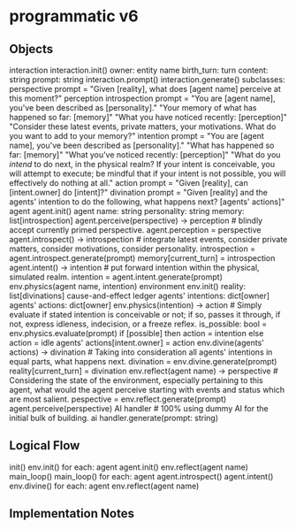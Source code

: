 # programmatic v6

## Objects

 interaction
  interaction.init()
   owner: entity name
   birth_turn: turn
   content: string
   prompt: string
  interaction.prompt()
  interaction.generate()
  subclasses:
   perspective
    prompt = "Given [reality], what does [agent name] perceive at this moment?"
   perception
   introspection
    prompt =
     "You are [agent name], you've been described as [personality]."
     "Your memory of what has happened so far: [memory]"
     "What you have noticed recently: [perception]"
     "Consider these latest events, private matters, your motivations. What do you want to add to your memory?"
   intention
    prompt =
     "You are [agent name], you've been described as [personality]."
     "What has happened so far: [memory]"
     "What you've noticed recently: [perception]"
     "What do you *intend* to do next, in the physical realm? If your intent is conceivable, you will attempt to execute; be mindful that if your intent is not possible, you will effectively do nothing at all."
   action
    prompt = "Given [reality], can [intent.owner] do [intent]?"
   divination
    prompt = "Given [reality] and the agents' intention to do the following, what happens next? [agents' actions]"
 agent
  agent.init()
   agent name: string
   personality: string
   memory: list[introspection]
  agent.perceive(perspective) -> perception # blindly accept currently primed perspective.
   agent.perception = perspective
  agent.introspect() -> introspection # integrate latest events, consider private matters, consider motivations, consider personality.
   introspection = agent.introspect.generate(prompt)
   memory[current_turn] = introspection
  agent.intent() -> intention # put forward intention within the physical, simulated realm.
   intention = agent.intent.generate(prompt)
   env.physics(agent name, intention)
 environment
  env.init()
   reality: list[divinations]
   cause-and-effect ledger
    agents' intentions: dict[owner]
    agents' actions: dict[owner]
  env.physics(intention) -> action # Simply evaluate if stated intention is conceivable or not; if so, passes it through, if not, express idleness, indecision, or a freeze reflex.
   is_possible: bool = env.physics.evaluate(prompt)
    if [possible] then
     action = intention
    else
     action = idle
   agents' actions[intent.owner] = action
  env.divine(agents' actions) -> divination # Taking into consideration all agents' intentions in equal parts, what happens next.
   divination = env.divine.generate(prompt)
   reality[current_turn] = divination
  env.reflect(agent name) -> perspective # Considering the state of the environment, especially pertaining to this agent, what would the agent perceive starting with events and status which are most salient.
   pespective = env.reflect.generate(prompt)
   agent.perceive(perspective)
 AI handler # 100% using dummy AI for the initial bulk of building.
  ai handler.generate(prompt: string)

## Logical Flow

  init()
   env.init()
   for each: agent
    agent.init()
    env.reflect(agent name)
   main_loop()
  main_loop()
   for each: agent
    agent.introspect()
    agent.intent()
   env.divine()
   for each: agent
    env.reflect(agent name)

## Implementation Notes

